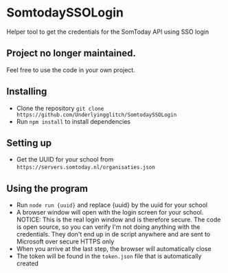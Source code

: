 # SomtodaySSOLogin

Helper tool to get the credentials for the SomToday API using SSO login

## Project no longer maintained.

Feel free to use the code in your own project.

## Installing

- Clone the repository `git clone https://github.com/Underlyingglitch/SomtodaySSOLogin`
- Run `npm install` to install dependencies

## Setting up

- Get the UUID for your school from `https://servers.somtoday.nl/organisaties.json`

## Using the program

- Run `node run {uuid}` and replace {uuid} by the uuid for your school
- A browser window will open with the login screen for your school.
  NOTICE: This is the real login window and is therefore secure. The code is open source, so you can verify I'm not doing anything with the credentials. They don't end up in de script anywhere and are sent to Microsoft over secure HTTPS only
- When you arrive at the last step, the browser will automatically close
- The token will be found in the `token.json` file that is automatically created
